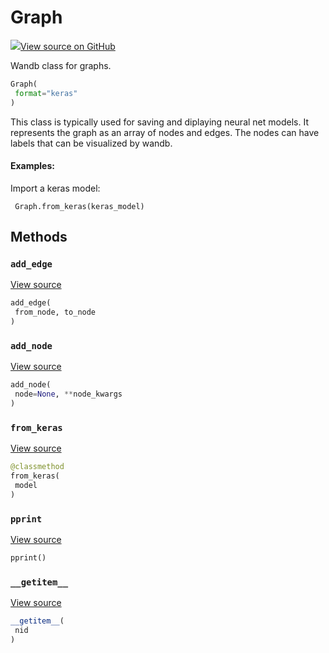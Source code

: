 # Graph



[![](https://www.tensorflow.org/images/GitHub-Mark-32px.png)View source on GitHub](https://www.github.com/wandb/client/tree/c4726707ed83ebb270a2cf84c4fd17b8684ff699/wandb/data_types.py#L1386-L1547)



Wandb class for graphs.

```python
Graph(
 format="keras"
)
```




This class is typically used for saving and diplaying neural net models. It
represents the graph as an array of nodes and edges. The nodes can have
labels that can be visualized by wandb.

#### Examples:

Import a keras model:
```
 Graph.from_keras(keras_model)
```



## Methods

### `add_edge`



[View source](https://www.github.com/wandb/client/tree/c4726707ed83ebb270a2cf84c4fd17b8684ff699/wandb/data_types.py#L1473-L1477)

```python
add_edge(
 from_node, to_node
)
```




### `add_node`



[View source](https://www.github.com/wandb/client/tree/c4726707ed83ebb270a2cf84c4fd17b8684ff699/wandb/data_types.py#L1459-L1471)

```python
add_node(
 node=None, **node_kwargs
)
```




### `from_keras`



[View source](https://www.github.com/wandb/client/tree/c4726707ed83ebb270a2cf84c4fd17b8684ff699/wandb/data_types.py#L1479-L1508)

```python
@classmethod
from_keras(
 model
)
```




### `pprint`



[View source](https://www.github.com/wandb/client/tree/c4726707ed83ebb270a2cf84c4fd17b8684ff699/wandb/data_types.py#L1453-L1457)

```python
pprint()
```




### `__getitem__`



[View source](https://www.github.com/wandb/client/tree/c4726707ed83ebb270a2cf84c4fd17b8684ff699/wandb/data_types.py#L1450-L1451)

```python
__getitem__(
 nid
)
```






